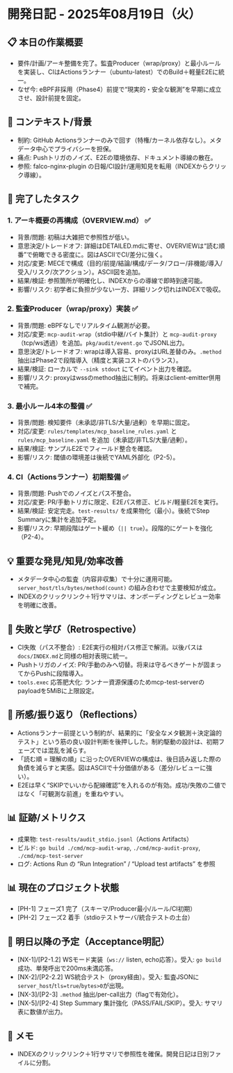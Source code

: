 # 開発日記 - 2025年08月19日（火）

## 📋 本日の作業概要
- 要件/計画/アーキ整備を完了。監査Producer（wrap/proxy）と最小ルールを実装し、CIはActionsランナー（ubuntu-latest）でのBuild＋軽量E2Eに統一。
- なぜ今: eBPF非採用（Phase4）前提で“現実的・安全な観測”を早期に成立させ、設計前提を固定。

## 🧭 コンテキスト/背景
- 制約: GitHub Actionsランナーのみで回す（特権/カーネル依存なし）。メタデータ中心でプライバシーを担保。
- 痛点: Pushトリガのノイズ、E2Eの環境依存、ドキュメント導線の散在。
- 参照: falco-nginx-plugin の日報/CI設計/運用知見を転用（INDEXからクリック導線）。

## 🎯 完了したタスク
### 1. アーキ概要の再構成（OVERVIEW.md） ✅
- 背景/問題: 初稿は大雑把で参照性が低い。
- 意思決定/トレードオフ: 詳細はDETAILED.mdに寄せ、OVERVIEWは“読む順番”で俯瞰できる密度に。図はASCIIでCI/差分に強く。
- 対応/変更: MECEで構成（目的/前提/結論/構成/データ/フロー/非機能/導入/受入/リスク/次アクション）。ASCII図を追加。
- 結果/検証: 参照箇所が明確化し、INDEXからの導線で即時到達可能。
 - 影響/リスク: 初学者に負担が少ない一方、詳細リンク切れはINDEXで吸収。

### 2. 監査Producer（wrap/proxy）実装 ✅
- 背景/問題: eBPFなしでリアルタイム観測が必要。
- 対応/変更: `mcp-audit-wrap`（stdio中継/バイト集計）と `mcp-audit-proxy`（tcp/ws透過）を追加。`pkg/audit/event.go` でJSONL出力。
- 意思決定/トレードオフ: wrapは導入容易、proxyはURL差替のみ。`.method` 抽出はPhase2で段階導入（精度と実装コストのバランス）。
- 結果/検証: ローカルで `--sink stdout` にてイベント出力を確認。
 - 影響/リスク: proxyはwssのmethod抽出に制約。将来はclient-emitter併用で補完。

### 3. 最小ルール4本の整備 ✅
- 背景/問題: 検知要件（未承認/非TLS/大量/過剰）を早期に固定。
- 対応/変更: `rules/templates/mcp_baseline_rules.yaml` と `rules/mcp_baseline.yaml` を追加（未承認/非TLS/大量/過剰）。
- 結果/検証: サンプルE2Eでフィールド整合を確認。
 - 影響/リスク: 閾値の環境差は後続でYAML外部化（P2-5）。

### 4. CI（Actionsランナー）初期整備 ✅
- 背景/問題: Pushでのノイズとパス不整合。
- 対応/変更: PR/手動トリガに限定、E2Eパス修正、ビルド/軽量E2Eを実行。
- 結果/検証: 安定完走。`test-results/` を成果物化（最小）。後続でStep Summaryに集計を追加予定。
 - 影響/リスク: 早期段階はゲート緩め（`|| true`）。段階的にゲートを強化（P2-4）。

## 💡 重要な発見/知見/効率改善
- メタデータ中心の監査（内容非収集）で十分に運用可能。`server_host/tls/bytes/method(count)` の組み合わせで主要検知が成立。
- INDEXのクリックリンク＋1行サマリは、オンボーディングとレビュー効率を明確に改善。

## 🐛 失敗と学び（Retrospective）
- CI失敗（パス不整合）: E2E実行の相対パス修正で解消。以後パスは`docs/INDEX.md`と同様の相対表現に統一。
- Pushトリガのノイズ: PR/手動のみへ切替。将来は守るべきゲートが固まってからPushに段階導入。
- `tools.exec` 応答肥大化: ランナー資源保護のためmcp-test-serverのpayloadを5MiBに上限設定。

## 🧠 所感/振り返り（Reflections）
- Actionsランナー前提という制約が、結果的に「安全なメタ観測＋決定論的テスト」という筋の良い設計判断を後押しした。制約駆動の設計は、初期フェーズでは混乱を減らす。
- 「読む順 = 理解の順」に沿ったOVERVIEWの構成は、後日読み返した際の負債を減らすと実感。図はASCIIで十分価値がある（差分/レビューに強い）。
- E2Eは早く“SKIPでいいから配線確認”を入れるのが有効。成功/失敗の二値ではなく「可観測な前進」を重ねやすい。

## 📊 証跡/メトリクス
- 成果物: `test-results/audit_stdio.jsonl`（Actions Artifacts）
- ビルド: `go build ./cmd/mcp-audit-wrap`, `./cmd/mcp-audit-proxy`, `./cmd/mcp-test-server`
- ログ: Actions Run の “Run Integration” / “Upload test artifacts” を参照

## 📊 現在のプロジェクト状態
- [PH-1] フェーズ1 完了（スキーマ/Producer最小/ルール/CI初期）
- [PH-2] フェーズ2 着手（stdioテストサーバ/統合テストの土台）

## 🔄 明日以降の予定（Acceptance明記）
- [NX-1]/[P2-1.2] WSモード実装（`ws://` listen, echo応答）。受入: `go build`成功、単発呼出で200ms未満応答。
- [NX-2]/[P2-2.2] WS統合テスト（proxy経由）。受入: 監査JSONに`server_host`/`tls=true`/`bytes>0`が出現。
- [NX-3]/[P2-3] `.method` 抽出/per-call出力（flagで有効化）。
- [NX-5]/[P2-4] Step Summary 集計強化（PASS/FAIL/SKIP）。受入: サマリ表に数値が出力。

## 📝 メモ
- INDEXのクリックリンク＋1行サマリで参照性を確保。開発日記は日別ファイルに分割。
